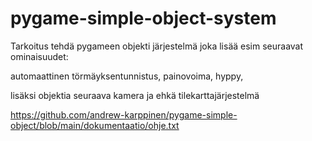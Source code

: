 # pygame-simple-object-system


Tarkoitus tehdä pygameen objekti järjestelmä joka lisää esim seuraavat ominaisuudet:

automaattinen törmäyksentunnistus,
painovoima,
hyppy,

lisäksi objektia seuraava kamera ja ehkä tilekarttajärjestelmä


https://github.com/andrew-karppinen/pygame-simple-object/blob/main/dokumentaatio/ohje.txt
